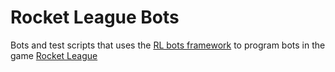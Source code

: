 # Rocket League Bots
Bots and test scripts that uses the [RL bots framework](https://rlbot.org/) to program bots in the game [Rocket League](https://www.rocketleague.com/)
